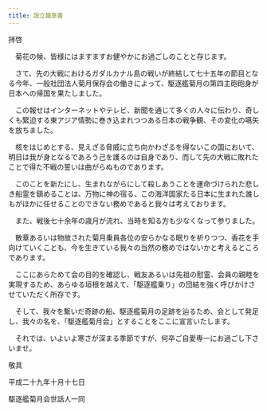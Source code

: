 ```yaml
---
title: 設立趣意書
---
```


拝啓

　菊花の候、皆様にはますますお健やかにお過ごしのことと存じます。

　さて、先の大戦におけるガダルカナル島の戦いが終結して七十五年の節目となる今年、一般社団法人菊月保存会の働きによって、駆逐艦菊月の第四主砲砲身が日本への帰国を果たしました。

　この報せはインターネットやテレビ、新聞を通じて多くの人々に伝わり、奇しくも緊迫する東アジア情勢に巻き込まれつつある日本の戦争観、その変化の嚆矢を放ちました。

　核をはじめとする、見えざる脅威に立ち向かわざるを得ないこの国において、明日は我が身となるであろう己を護るのは自身であり、而して先の大戦に敗れたことで得た不戦の誓いは曲がらぬものであります。

　このことを新たにし、生まれながらにして殺しあうことを運命づけられた悲しき船霊を鎮めることは、万物に神の宿る、この海洋国家たる日本に生まれた誰しもがほかに任せることのできない務めであると我々は考えております。

　また、戦後七十余年の歳月が流れ、当時を知る方も少なくなって参りました。

　散華あるいは物故された菊月乗員各位の安らかなる眠りを祈りつつ、香花を手向けていくことも、今を生きている我々の当然の務めではないかと考えるところであります。

　ここにあらためて会の目的を確認し、戦友あるいは先祖の慰霊、会員の親睦を実現するため、あらゆる垣根を越えて、「駆逐艦乗り」の団結を強く呼びかけさせていただく所存です。

　そして、我々を繋いだ奇跡の船、駆逐艦菊月の足跡を辿るため、会として発足し、我々の名を、「駆逐艦菊月会」とすることをここに宣言いたします。

　それでは、いよいよ寒さが深まる季節ですが、何卒ご自愛専一にお過ごし下さいませ。

敬具

平成二十九年十月十七日

駆逐艦菊月会世話人一同
